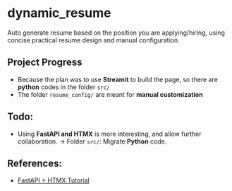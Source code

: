 # dynamic_resume
Auto generate resume based on the position you are applying/hiring, using concise practical resume design and manual configuration.


## Project Progress
- Because the plan was to use **Streamit** to build the page, so there are **python** codes in the folder `src/`
- The folder `resume_config/` are meant for **manual customization**

## Todo:
- Using **FastAPI and HTMX** is more interesting, and allow further collaboration.
-> Folder `src/`: Migrate **Python** code.

## References:
- [FastAPI + HTMX Tutorial][1]


[1]:https://github.com/marty331/fasthtmx
